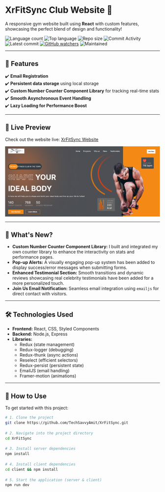 ﻿# XrFitSync Club Website 💪

A responsive gym website built using **React** with custom features, showcasing the perfect blend of design and functionality!

![Language count](https://img.shields.io/github/languages/count/TechSavvyAmit/XrFitSync?color=green)
![Top language](https://img.shields.io/github/languages/top/TechSavvyAmit/XrFitSync?color=ff69b4)
![Repo size](https://img.shields.io/github/repo-size/TechSavvyAmit/XrFitSync?color=yellow)
![Commit Activity](https://img.shields.io/github/commit-activity/y/TechSavvyAmit/XrFitSync?color=blue)
![Latest commit](https://img.shields.io/github/last-commit/TechSavvyAmit/XrFitSync?color=red)
[![GitHub watchers](https://img.shields.io/github/watchers/TechSavvyAmit/XrFitSync?logo=GitHub)](https://github.com/TechSavvyAmit/XrFitSync/watchers)
![Maintained](https://img.shields.io/maintenance/yes/9999)

---

## 🌟 Features

✔️ **Email Registration** <br/>
✔️ **Persistent data storage** using local storage <br/>
✔️ **Custom Number Counter Component Library** for tracking real-time stats <br/>
✔️ **Smooth Asynchronous Event Handling** <br/>
✔️ **Lazy Loading for Performance Boost** <br/>

---

## 🎥 Live Preview

Check out the website live: [XrFitSync Website](https://xrfitsync.pages.dev/)

![XrFitSync Preview](https://github.com/TechSavvyAmit/XrFitSync/blob/main/image.png?raw=true)

---

## 🚀 What's New?

- **Custom Number Counter Component Library:** I built and integrated my own counter library to enhance the interactivity on stats and performance pages.
- **Pop-up Alerts:** A visually engaging pop-up system has been added to display success/error messages when submitting forms.
- **Enhanced Testimonial Section:** Smooth transitions and dynamic reviews showcasing real celebrity testimonials have been added for a more personalized touch.
- **Join Us Email Notification:** Seamless email integration using `emailjs` for direct contact with visitors.

---

## 🛠️ Technologies Used

- **Frontend:** React, CSS, Styled Components
- **Backend:** Node.js, Express
- **Libraries:**
  - Redux (state management)
  - Redux-logger (debugging)
  - Redux-thunk (async actions)
  - Reselect (efficient selectors)
  - Redux-persist (persistent state)
  - EmailJS (email handling)
  - Framer-motion (animations)

---

## 📝 How to Use

To get started with this project:

```bash
# 1. Clone the project
git clone https://github.com/TechSavvyAmit/XrFitSync.git

# 2. Navigate into the project directory
cd XrFitSync

# 3. Install server dependencies
npm install

# 4. Install client dependencies
cd client && npm install

# 5. Start the application (server & client)
npm run dev
```
